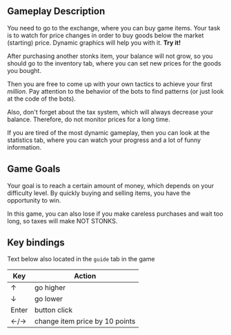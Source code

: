 ## Gameplay Description

You need to go to the exchange, where you can buy game items. Your task is to watch for price changes in order to buy goods below the market (starting) price. Dynamic graphics will help you with it. **Try it!**

After purchasing another stonks item, your balance will not grow, so you should go to the inventory tab, where you can set new prices for the goods you bought. 

Then you are free to come up with your own tactics to achieve your first *million*. Pay attention to the behavior of the bots to find patterns (or just look at the code of the bots).

Also, don't forget about the tax system, which will always decrease your balance. Therefore, do not monitor prices for a long time.

If you are tired of the most dynamic gameplay, then you can look at the statistics tab, where you can watch your progress and a lot of funny information.

## Game Goals

Your goal is to reach a certain amount of money, which depends on your difficulty level. By quickly buying and selling items, you have the opportunity to win.

In this game, you can also lose if you make careless purchases and wait too long, so taxes will make NOT STONKS.


## Key bindings

Text below also located in the `guide` tab in the game

| Key   | Action  |
| ----- | ------- |
| &#8593; | go higher |
| &#8595; | go lower |
| Enter | button click |
| &#8592;/&#8594; | change item price by 10 points |
